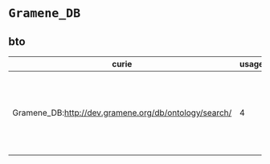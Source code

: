 # `Gramene_DB`
## bto
| curie                                                 |   usages | nodes                                                                                                                                                                                                                                                                                                                                                                                                                                                              |
|-------------------------------------------------------|----------|--------------------------------------------------------------------------------------------------------------------------------------------------------------------------------------------------------------------------------------------------------------------------------------------------------------------------------------------------------------------------------------------------------------------------------------------------------------------|
| Gramene_DB:http://dev.gramene.org/db/ontology/search/ |        4 | [http://purl.obolibrary.org/obo/BTO:0000105](https://bioregistry.io/http://purl.obolibrary.org/obo/BTO:0000105), [http://purl.obolibrary.org/obo/BTO:0000488](https://bioregistry.io/http://purl.obolibrary.org/obo/BTO:0000488), [http://purl.obolibrary.org/obo/BTO:0000719](https://bioregistry.io/http://purl.obolibrary.org/obo/BTO:0000719), [http://purl.obolibrary.org/obo/BTO:0000908](https://bioregistry.io/http://purl.obolibrary.org/obo/BTO:0000908) |
